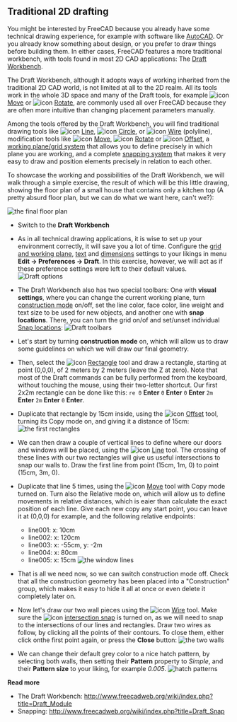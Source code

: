 ## Traditional 2D drafting

You might be interested by FreeCAD because you already have some technical drawing experience, for example with software like [AutoCAD](https://en.wikipedia.org/wiki/AutoCAD). Or you already know something about design, or you prefer to draw things before building them. In either cases, FreeCAD features a more traditional workbench, with tools found in most 2D CAD applications: The [Draft Workbench](http://www.freecadweb.org/wiki/index.php?title=Draft_Module).

The Draft Workbench, although it adopts ways of working inherited from the traditional 2D CAD world, is not limited at all to the 2D realm. All its tools work in the whole 3D space and many of the Draft tools, for example ![icon](http://www.freecadweb.org/wiki/images/thumb/c/c5/Draft_Move.png/16px-Draft_Move.png) [Move](http://www.freecadweb.org/wiki/index.php?title=Draft_Move) or ![icon](http://www.freecadweb.org/wiki/images/thumb/5/5a/Draft_Rotate.png/16px-Draft_Rotate.png) [Rotate](http://www.freecadweb.org/wiki/index.php?title=File:Draft_Rotate.png), are commonly used all over FreeCAD because they are often more intuitive than changing placement parameters manually.

Among the tools offered by the Draft Workbench, you will find traditional drawing tools like ![icon](http://www.freecadweb.org/wiki/images/thumb/a/a8/Draft_Line.png/16px-Draft_Line.png) [Line](http://www.freecadweb.org/wiki/index.php?title=Draft_Line), ![icon](http://www.freecadweb.org/wiki/images/thumb/1/10/Draft_Circle.png/16px-Draft_Circle.png) [Circle](http://www.freecadweb.org/wiki/index.php?title=Draft_Circle), or ![icon](http://www.freecadweb.org/wiki/images/thumb/0/00/Draft_Wire.png/16px-Draft_Wire.png) [Wire](http://www.freecadweb.org/wiki/index.php?title=Draft_Wire) (polyline), modification tools like ![icon](http://www.freecadweb.org/wiki/images/thumb/c/c5/Draft_Move.png/16px-Draft_Move.png) [Move](http://www.freecadweb.org/wiki/index.php?title=Draft_Move), ![icon](http://www.freecadweb.org/wiki/images/thumb/5/5a/Draft_Rotate.png/16px-Draft_Rotate.png) [Rotate](http://www.freecadweb.org/wiki/index.php?title=File:Draft_Rotate.png) or ![icon](http://www.freecadweb.org/wiki/images/thumb/e/eb/Draft_Offset.png/16px-Draft_Offset.png) [Offset](http://www.freecadweb.org/wiki/index.php?title=Draft_Offset), a [working plane/grid system](http://www.freecadweb.org/wiki/index.php?title=Draft_SelectPlane) that allows you to define precisely in which plane you are working, and a complete [snapping system](http://www.freecadweb.org/wiki/index.php?title=Draft_Snap) that makes it very easy to draw and position elements precisely in relation to each other.

To showcase the working and possibilities of the Draft Workbench, we will walk through a simple exercise, the result of which will be this little drawing, showing the floor plan of a small house that contains only a kitchen top (A pretty absurd floor plan, but we can do what we want here, can't we?):

![the final floor plan](http://www.freecadweb.org/wiki/images/3/35/Exercise_cabin_01.jpg)

* Switch to the **Draft Workbench**
* As in all technical drawing applications, it is wise to set up your environment correctly, it will save you a lot of time. Configure the [grid and working plane](http://www.freecadweb.org/wiki/index.php?title=Draft_SelectPlane), [text](http://www.freecadweb.org/wiki/index.php?title=Draft_Text) and [dimensions](http://www.freecadweb.org/wiki/index.php?title=Draft_Dimension) settings to your likings in menu **Edit -> Preferences -> Draft**. In this exercise, however, we will act as if these preference settings were left to their default values.
![Draft options](http://www.freecadweb.org/wiki/images/1/1a/Freecad_draft_options_01.jpg)

* The Draft Workbench also has two special toolbars: One with **visual settings**, where you can change the current working plane, turn [construction mode](http://www.freecadweb.org/wiki/index.php?title=Draft_ToggleConstructionMode) on/off, set the line color, face color, line weight and text size to be used for new objects, and another one with **snap locations**. There, you can turn the grid on/of and set/unset individual [Snap locations](http://www.freecadweb.org/wiki/index.php?title=Draft_Snap):
![Draft toolbars](http://www.freecadweb.org/wiki/images/3/39/Draft_toolbars.jpg)

* Let's start by turning **construction mode** on, which will allow us to draw some guidelines on which we will draw our final geometry.
* Then, select the ![icon](http://www.freecadweb.org/wiki/images/thumb/1/14/Draft_Rectangle.png/16px-Draft_Rectangle.png) [Rectangle](http://www.freecadweb.org/wiki/index.php?title=Draft_Rectangle) tool and draw a rectangle, starting at point (0,0,0), of 2 meters by 2 meters (leave the Z at zero). Note that most of the Draft commands can be fully performed from the keyboard, without touching the mouse, using their two-letter shortcut. Our first 2x2m rectangle can be done like this: `re 0` **Enter** `0` **Enter** `0` **Enter** `2m` **Enter** `2m` **Enter** `0` **Enter**.
* Duplicate that rectangle by 15cm inside, using the ![icon](http://www.freecadweb.org/wiki/images/thumb/e/eb/Draft_Offset.png/16px-Draft_Offset.png) [Offset](http://www.freecadweb.org/wiki/index.php?title=Draft_Offset) tool, turning its Copy mode on, and giving it a distance of 15cm:
![the first rectangles](http://www.freecadweb.org/wiki/images/f/f0/Exercise_cabin_02.jpg)

* We can then draw a couple of vertical lines to define where our doors and windows will be placed, using the ![icon](http://www.freecadweb.org/wiki/images/thumb/a/a8/Draft_Line.png/16px-Draft_Line.png) [Line](http://www.freecadweb.org/wiki/index.php?title=Draft_Line) tool. The crossing of these lines with our two rectangles will give us useful intersections to snap our walls to. Draw the first line from point (15cm, 1m, 0) to point (15cm, 3m, 0).
* Duplicate that line 5 times, using the ![icon](http://www.freecadweb.org/wiki/images/thumb/c/c5/Draft_Move.png/16px-Draft_Move.png) [Move](http://www.freecadweb.org/wiki/index.php?title=Draft_Move) tool with Copy mode turned on. Turn also the Relative mode on, which will allow us to define movements in relative distances, which is eaier than calculate the exact position of each line. Give each new copy any start point, you can leave it at (0,0,0) for example, and the following relative endpoints:
   * line001: x: 10cm
   * line002: x: 120cm
   * line003: x: -55cm, y: -2m
   * line004: x: 80cm
   * line005: x: 15cm
![the window lines](http://www.freecadweb.org/wiki/images/6/60/Exercise_cabin_03.jpg)

* That is all we need now, so we can switch construction mode off. Check that all the construction geometry has been placed into a "Construction" group, which makes it easy to hide it all at once or even delete it completely later on.
* Now let's draw our two wall pieces using the ![icon](http://www.freecadweb.org/wiki/images/thumb/0/00/Draft_Wire.png/16px-Draft_Wire.png) [Wire](http://www.freecadweb.org/wiki/index.php?title=Draft_Wire) tool. Make sure the ![icon](http://www.freecadweb.org/wiki/images/thumb/8/8c/Snap_Intersection.png/16px-Snap_Intersection.png) [intersection snap](http://www.freecadweb.org/wiki/index.php?title=Draft_Snap) is turned on, as we will need to snap to the intersections of our lines and rectangles. Draw two wires as follow, by clicking all the points of their contours. To close them, either click onthe first point again, or press the **Close** button:
![the two walls](http://www.freecadweb.org/wiki/images/b/b8/Exercise_cabin_04.jpg)

* We can change their default grey color to a nice hatch pattern, by selecting both walls, then setting their **Pattern** property to *Simple*, and their **Pattern size** to your liking, for example *0.005*.
![hatch patterns](http://www.freecadweb.org/wiki/images/5/5c/Exercise_cabin_05.jpg)

**Read more**

* The Draft Workbench: http://www.freecadweb.org/wiki/index.php?title=Draft_Module
* Snapping: http://www.freecadweb.org/wiki/index.php?title=Draft_Snap
